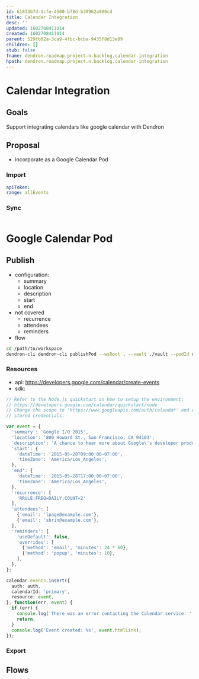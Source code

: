 ```yaml
---
id: 61833b7d-1cfe-4500-b78d-b30962a906cd
title: Calendar Integration
desc: ''
updated: 1602708411014
created: 1602708411014
parent: 529fb02a-3ca9-4fbc-bcba-9435f8d13e89
children: []
stub: false
fname: dendron.roadmap.project.n.backlog.calendar-integration
hpath: dendron.roadmap.project.n.backlog.calendar-integration
---
```

# Calendar Integration

## Goals

Support integrating calendars like google calendar with Dendron

## Proposal

- incorporate as a Google Calendar Pod

### Import

```yml
apiToken: 
range: allEvents
```

### Sync

```yml


```

# Google Calendar Pod

## Publish

- configuration: 
  - summary
  - location
  - description
  - start
  - end
- not covered
  - recurrence
  - attendees
  - reminders
- flow

```sh
cd /path/to/workspace
dendron-cli dendron-cli publishPod --wsRoot . --vault ./vault --podId dendron.gcal --noteByName gcal.test --config /tmp/config.yml
```

### Resources

- api: <https://developers.google.com/calendar/create-events>
- sdk:

```ts
// Refer to the Node.js quickstart on how to setup the environment:
// https://developers.google.com/calendar/quickstart/node
// Change the scope to 'https://www.googleapis.com/auth/calendar' and delete any
// stored credentials.

var event = {
  'summary': 'Google I/O 2015',
  'location': '800 Howard St., San Francisco, CA 94103',
  'description': 'A chance to hear more about Google\'s developer products.',
  'start': {
    'dateTime': '2015-05-28T09:00:00-07:00',
    'timeZone': 'America/Los_Angeles',
  },
  'end': {
    'dateTime': '2015-05-28T17:00:00-07:00',
    'timeZone': 'America/Los_Angeles',
  },
  'recurrence': [
    'RRULE:FREQ=DAILY;COUNT=2'
  ],
  'attendees': [
    {'email': 'lpage@example.com'},
    {'email': 'sbrin@example.com'},
  ],
  'reminders': {
    'useDefault': false,
    'overrides': [
      {'method': 'email', 'minutes': 24 * 60},
      {'method': 'popup', 'minutes': 10},
    ],
  },
};

calendar.events.insert({
  auth: auth,
  calendarId: 'primary',
  resource: event,
}, function(err, event) {
  if (err) {
    console.log('There was an error contacting the Calendar service: ' + err);
    return;
  }
  console.log('Event created: %s', event.htmlLink);
});

```

### Export

## Flows


